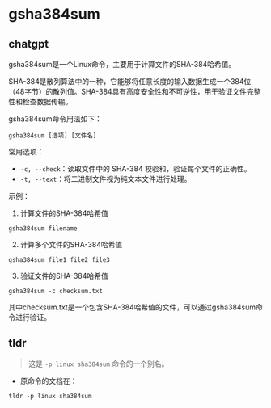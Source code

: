 # gsha384sum 
## chatgpt 
gsha384sum是一个Linux命令，主要用于计算文件的SHA-384哈希值。

SHA-384是散列算法中的一种，它能够将任意长度的输入数据生成一个384位（48字节）的散列值。SHA-384具有高度安全性和不可逆性，用于验证文件完整性和检查数据传输。

gsha384sum命令用法如下：

```
gsha384sum [选项] [文件名]
```

常用选项：

- `-c, --check`：读取文件中的 SHA-384 校验和，验证每个文件的正确性。
- `-t, --text`：将二进制文件视为纯文本文件进行处理。

示例：

1. 计算文件的SHA-384哈希值

```
gsha384sum filename
```

2. 计算多个文件的SHA-384哈希值

```
gsha384sum file1 file2 file3
```

3. 验证文件的SHA-384哈希值

```
gsha384sum -c checksum.txt
```

其中checksum.txt是一个包含SHA-384哈希值的文件，可以通过gsha384sum命令进行验证。 

## tldr 
 
> 这是 `-p linux sha384sum` 命令的一个别名。

- 原命令的文档在：

`tldr -p linux sha384sum`
